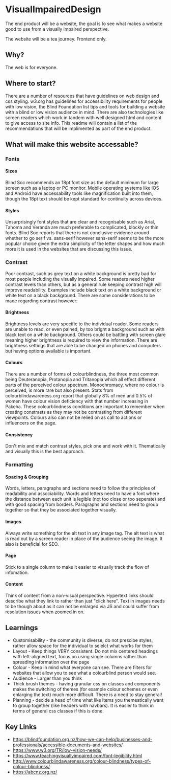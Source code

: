# VisualImpairedDesign

The end product will be a website, the goal is to see what makes a website good to use from a visually impaired perspective.

The website will be a tea journey. Frontend only.

## Why?

The web is for everyone.

## Where to start?

There are a number of resources that have guidelines on web design and css styling. w3.org has guidelines for accessibility requirements for people with low vision, the Blind Foundation list tips and tools for building a website with a blind or low vision audience in mind. There are also technologies like screen readers which work in tandem with well designed html and content to give access to site info. This readme will contain a list of the recommendations that will be implimented as part of the end product.

## What will make this website accessable?

### Fonts

#### Sizes
Blind Soc recommends an 18pt font size as the default minimum for large screen such as a laptop or PC monitor. Mobile operating systems like iOS and Android have accessability tools like magnification built into them, though the 18pt text should be kept standard for continuity across devices.

#### Styles
Unsurprisingly font styles that are clear and recognisable such as Arial, Tahoma and Veranda are much preferable to complicated, blockly or thin fonts. Blind Soc reports that there is not conclusive evidence around whether to go serif vs. sans-serif however sans-serif seems to be the more popular choice given the extra simplicity of the letter shapes and how much more it is used in the websites that are discussing this issue.

### Contrast

Poor contrast, such as grey text on a white background is pretty bad for most people including the visually impaired. Some readers need higher contrast levels than others, but as a general rule keeping contrast high will improve readability. Examples include black text on a white background or white text on a black background. There are some considerations to be made regarding contrast however:

#### Brightness

Brightness levels are very specific to the individual reader. Some readers are unable to read, or even pained, by too bright a background such as with black text on a white background. Others could be battling with screen glare meaning higher brightness is required to view the information. There are brightness settings that are able to be changed on phones and computers but having options available is important.

#### Colours

There are a number of forms of colourblindness, the three most common being Deuteranopia, Protanopia and Tritanopia which all effect different parts of the perceived colour spectrum. Monochromacy, where no colour is perceived, is more rare but also present. Stats from colourblindawareness.org report that globally 8% of men and 0.5% of women have colour vision deficiency with that number increasing in Pakeha. These colourblindness conditions are important to remember when creating constrasts as they may not be contrasting from different viewpoints. Colours also can not be relied on as call to actions or influencers on the page.

#### Consistency

Don't mix and match contrast styles, pick one and work with it. Thematically and visually this is the best approach.

### Formatting

#### Spacing & Grouping

Words, letters, paragraphs and sections need to follow the principles of readability and associability. Words and letters need to have a font where the distance between each unit is legible (not too close or too seperate) and with good spacing from borders. Paragraphs and sections need to group together so that they be associated together visually.

#### Images

Always write something for the alt text in any image tag. The alt text is what is read out by a screen reader in place of the audience seeing the image. It also is beneficial for SEO.

#### Page

Stick to a single column to make it easier to visually track the flow of infomation.

#### Content

Think of content from a non-visual perspective. Hypertext links should describe what they link to rather than just "click here". Text in images needs to be though about as it can not be enlarged via JS and could suffer from resolution issues when zoomed in on.


## Learnings
- Customisability - the community is diverse; do not prescibe styles, rather allow space for the individual to selelct what works for them
- Layout - Keep things VERY consistent. Do not mix centered headings with left-aligned text, focus on using single columns rather than spreading information over the page
- Colour - Keep in mind what everyone can see. There are filters for websites that allow you to see what a colourblind person would see.
- Audience - Larger than you think
- Thick brush themes - having granular css on classes and components makes the switching of themes (for example colour schemes or even enlarging the text) much more difficult. There is a need to stay general!
- Planning - decide a head of time what like items you themeatically want to group together (like headers with navbars). It is easier to think in terms of general css classes if this is done.

## Key Links
- https://blindfoundation.org.nz/how-we-can-help/businesses-and-professionals/accessible-documents-and-websites/
- https://www.w3.org/TR/low-vision-needs/
- https://www.teachingvisuallyimpaired.com/font-legibility.html
- http://www.colourblindawareness.org/colour-blindness/types-of-colour-blindness/
- https://abcnz.org.nz/

